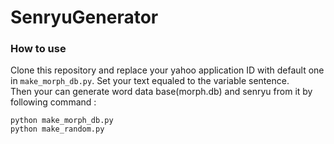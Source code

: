 # SenryuGenerator

### How to use
  Clone this repository and replace your yahoo application ID with default one in ``make_morph_db.py``.
  Set your text equaled to the variable sentence.  
  Then your can generate word data base(morph.db) and senryu from it by following command :
  
  ```
  python make_morph_db.py
  python make_random.py
  ```
